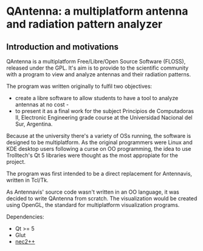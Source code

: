 # QAntenna: a multiplatform antenna and radiation pattern analyzer #

## Introduction and motivations ##

QAntenna is a multiplatform Free/Libre/Open Source Software (FLOSS), released
under the GPL. It's aim is to provide to the scientific community with a
program to view and analyze antennas and their radiation patterns.

The program was written originally to fulfil two objectives:
- create a libre software to allow students to have a tool to analyze antennas at no cost -
- to present it as a final work for the subject Principios de Computadoras II,
Electronic Engineering grade course at the Universidad Nacional del Sur,
Argentina.

Because at the university there's a variety of OSs running, the software is
designed to be multiplatform. As the original programmers were Linux and
KDE desktop users following a curse on OO programming, the idea to use
Trolltech's Qt 5 libraries were thought as the most appropiate for the project.

The program was first intended to be a direct replacement for Antennavis, written
in Tcl/Tk.

As Antennavis' source code wasn't written in an OO language, it was
decided to write QAntenna from scratch. The visualization would be created
using OpenGL, the standard for multiplatform visualization programs.

Dependencies:

* Qt >= 5
* Glut
* [nec2++](https://github.com/tmolteno/necpp)
